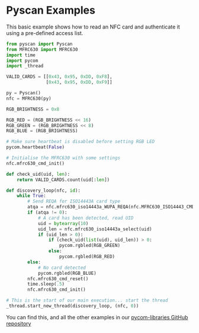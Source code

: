 # Pyscan Examples

This basic example shows how to read an NFC card and authenticate it using a pre-defined access list.

```python
from pyscan import Pyscan
from MFRC630 import MFRC630
import time
import pycom
import _thread

VALID_CARDS = [[0x43, 0x95, 0xDD, 0xF8],
               [0x43, 0x95, 0xDD, 0xF9]]

py = Pyscan()
nfc = MFRC630(py)

RGB_BRIGHTNESS = 0x8

RGB_RED = (RGB_BRIGHTNESS << 16)
RGB_GREEN = (RGB_BRIGHTNESS << 8)
RGB_BLUE = (RGB_BRIGHTNESS)

# Make sure heartbeat is disabled before setting RGB LED
pycom.heartbeat(False)

# Initialise the MFRC630 with some settings
nfc.mfrc630_cmd_init()

def check_uid(uid, len):
    return VALID_CARDS.count(uid[:len])

def discovery_loop(nfc, id):
    while True:
        # Send REQA for ISO14443A card type
        atqa = nfc.mfrc630_iso14443a_WUPA_REQA(nfc.MFRC630_ISO14443_CMD_REQA)
        if (atqa != 0):
            # A card has been detected, read UID
            uid = bytearray(10)
            uid_len = nfc.mfrc630_iso14443a_select(uid)
            if (uid_len > 0):
                if (check_uid(list(uid), uid_len)) > 0:
                    pycom.rgbled(RGB_GREEN)
                else:
                    pycom.rgbled(RGB_RED)
        else:
            # No card detected
            pycom.rgbled(RGB_BLUE)
        nfc.mfrc630_cmd_reset()
        time.sleep(.5)
        nfc.mfrc630_cmd_init()

# This is the start of our main execution... start the thread
_thread.start_new_thread(discovery_loop, (nfc, 0))
```

You can find this, and all the other examples in our [pycom-libraries GitHub repository](https://github.com/pycom/pycom-libraries)

